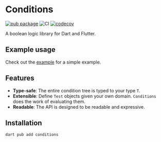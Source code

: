# Conditions

[![pub package](https://img.shields.io/pub/v/conditions.svg)](https://pub.dev/packages/conditions)
![CI](https://github.com/btrautmann/conditions/actions/workflows/dart.yml/badge.svg)
[![codecov](https://codecov.io/gh/btrautmann/conditions/graph/badge.svg?token=MXT6227EXW)](https://codecov.io/gh/btrautmann/conditions)

A boolean logic library for Dart and Flutter.

## Example usage

Check out the [example](example/lib/main.dart) for a simple example.

## Features

- **Type-safe**: The entire condition tree is typed to your type `T`.
- **Extensible**: Define `Test` objects given your own domain. `Conditions` does the work of evaluating them.
- **Readable**: The API is designed to be readable and expressive.

## Installation

```sh
dart pub add conditions
```
